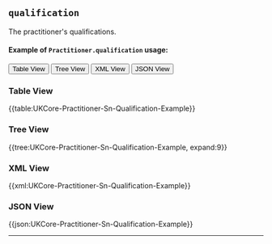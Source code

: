 ## `qualification`

The practitioner's qualifications.

#### Example of `Practitioner.qualification` usage:

<div class="tab">
 <button class="tablinks active" onclick="openTab(event, 'Table View')">Table View</button>
  <button class="tablinks" onclick="openTab(event, 'Tree View')">Tree View</button>
  <button class="tablinks" onclick="openTab(event, 'XML View')">XML View</button>
  <button class="tablinks" onclick="openTab(event, 'JSON View')">JSON View</button>
</div>

<div id="Table View" class="tabcontent" style="display:block">
  <h3>Table View</h3>
{{table:UKCore-Practitioner-Sn-Qualification-Example}}
</div>

<div id="Tree View" class="tabcontent">
  <h3>Tree View</h3>
{{tree:UKCore-Practitioner-Sn-Qualification-Example, expand:9}}
</div>

<div id="XML View" class="tabcontent">
  <h3>XML View</h3>
{{xml:UKCore-Practitioner-Sn-Qualification-Example}}
</div>

<div id="JSON View" class="tabcontent">
  <h3>JSON View</h3>
{{json:UKCore-Practitioner-Sn-Qualification-Example}}
</div>

---
